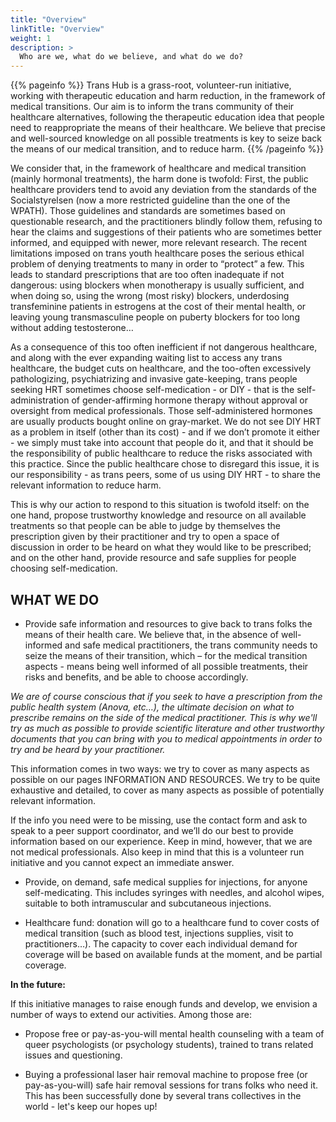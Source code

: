 ```yaml
---
title: "Overview"
linkTitle: "Overview"
weight: 1
description: >
  Who are we, what do we believe, and what do we do?
---
```


{{% pageinfo %}}
Trans Hub is a grass-root, volunteer-run initiative, working with therapeutic education and harm reduction, in the framework of medical transitions. Our aim is to inform the trans community of their healthcare alternatives, following the therapeutic education idea that people need to reappropriate the means of their healthcare. We believe that precise and well-sourced knowledge on all possible treatments is key to seize back the means of our medical transition, and to reduce harm.
{{% /pageinfo %}}

We consider that, in the framework of healthcare and medical transition (mainly hormonal treatments), the harm done is twofold: 
First, the public healthcare providers tend to avoid any deviation from the standards of the Socialstyrelsen (now a more restricted guideline than the one of the WPATH). Those guidelines and standards are sometimes based on questionable research, and the practitioners blindly follow them, refusing to hear the claims and suggestions of their patients who are sometimes better informed, and equipped with newer, more relevant research. The recent limitations imposed on trans youth healthcare poses the serious ethical problem of denying treatments to many in order to “protect” a few. This leads to standard prescriptions that are too often inadequate if not dangerous: using blockers when monotherapy is usually sufficient, and when doing so, using the wrong (most risky) blockers, underdosing transfeminine patients in estrogens at the cost of their mental health, or leaving young transmasculine people on puberty blockers for too long without adding testosterone…

As a consequence of this too often inefficient if not dangerous healthcare, and along with the ever expanding waiting list to access any trans healthcare, the budget cuts on healthcare, and the too-often excessively pathologizing, psychiatrizing and invasive gate-keeping, trans people seeking HRT sometimes choose self-medication - or DIY - that is the self-administration of gender-affirming hormone therapy without approval or oversight from medical professionals. Those self-administered hormones are usually products bought online on gray-market. We do not see DIY HRT as a problem in itself (other than its cost) - and if we don’t promote it either - we simply must take into account that people do it, and that it should be the responsibility of public healthcare to reduce the risks associated with this practice. Since the public healthcare chose to disregard this issue, it is our responsibility - as trans peers, some of us using DIY HRT - to share the relevant information to reduce harm.

This is why our action to respond to this situation is twofold itself: on the one hand, propose trustworthy knowledge and resource on all available treatments so that people can be able to judge by themselves the prescription given by their practitioner and try to open a space of discussion in order to be heard on what they would like to be prescribed; and on the other hand, provide resource and safe supplies for people choosing self-medication.

## WHAT WE DO ##

 
- Provide safe information and resources to give back to trans folks the means of their health care. We believe that, in the absence of well-informed and safe medical practitioners, the trans community needs to seize the means of their transition, which – for the medical transition aspects - means being well informed of all possible treatments, their risks and benefits, and be able to choose accordingly. 

_We are of course conscious that if you seek to have a prescription from the public health system (Anova, etc…), the ultimate decision on what to prescribe remains on the side of the medical practitioner. This is why we'll try as much as possible to provide scientific literature and other trustworthy documents that you can bring with you to medical appointments in order to try and be heard by your practitioner._

This information comes in two ways: we try to cover as many aspects as possible on our pages INFORMATION AND RESOURCES. We try to be quite exhaustive and detailed, to cover as many aspects as possible of potentially relevant information.

If the info you need were to be missing, use the contact form and ask to speak to a peer support coordinator, and we’ll do our best to provide information based on our experience. Keep in mind, however, that we are not medical professionals. Also keep in mind that this is a volunteer run initiative and you cannot expect an immediate answer.
 
- Provide, on demand, safe medical supplies for injections, for anyone self-medicating. This includes syringes with needles, and alcohol wipes, suitable to both intramuscular and subcutaneous injections.
 
- Healthcare fund: donation will go to a healthcare fund to cover costs of medical transition (such as blood test, injections supplies, visit to practitioners…). The capacity to cover each individual demand for coverage will be based on available funds at the moment, and be partial coverage.
 
**In the future:**

If this initiative manages to raise enough funds and develop, we envision a number of ways to extend our activities. Among those are:
 
- Propose free or pay-as-you-will mental health counseling with a team of queer psychologists (or psychology students), trained to trans related issues and questioning. 
 
- Buying a professional laser hair removal machine to propose free (or pay-as-you-will) safe hair removal sessions for trans folks who need it. This has been successfully done by several trans collectives in the world - let's keep our hopes up!
